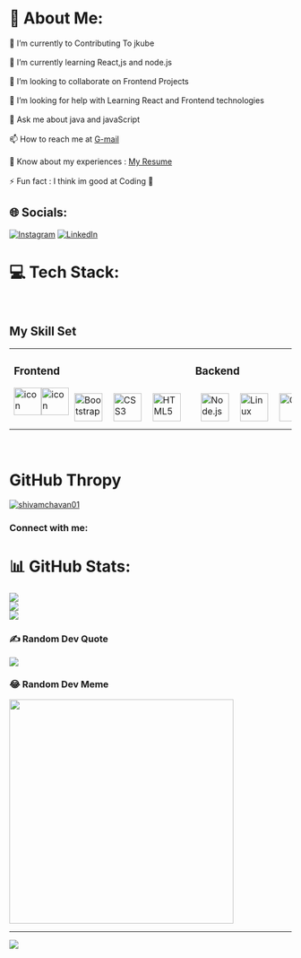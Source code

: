 # 💫 About Me:
🔭 I’m currently to Contributing To jkube <br><br>🌱 I’m currently learning React,js and node.js<br><br>👯 I’m looking to collaborate on Frontend Projects<br><br>🤝 I’m looking for help with Learning React and Frontend technologies<br><br>💬 Ask me about java and javaScript <br><br>📫 How to reach me  at [G-mail](shivamrc189@gmail.com)<br><br>📄 Know about my experiences : [My Resume ](https://drive.google.com/file/d/1j7FunViBSqNK76vKEN-YmsXrvOx1zAi5/view?usp=sharing)
<br><br>⚡ Fun fact : I think im good at Coding 🤣


## 🌐 Socials:
[![Instagram](https://img.shields.io/badge/Instagram-%23E4405F.svg?logo=Instagram&logoColor=white)](https://instagram.com/shivam.wtf) [![LinkedIn](https://img.shields.io/badge/LinkedIn-%230077B5.svg?logo=linkedin&logoColor=white)](https://linkedin.com/in/www.linkedin.com/in/shivamchavan01) 

# 💻 Tech Stack:
<br/>  


## My Skill Set  
<table><tr><td valign="top" width="10%">



### Frontend  
<div style="display: flex; align-items: flex-start;">  
  <img src="https://techstack-generator.vercel.app/js-icon.svg" alt="icon" width="49" height="49" /><img src="https://techstack-generator.vercel.app/react-icon.svg" alt="icon" width="49" height="49" />
<a href="https://getbootstrap.com/docs/3.4/javascript/" target="_blank"><img style="margin: 10px" src="https://profilinator.rishav.dev/skills-assets/bootstrap-plain.svg" alt="Bootstrap" height="50" /></a>  
<a href="https://www.w3schools.com/css/" target="_blank"><img style="margin: 10px" src="https://profilinator.rishav.dev/skills-assets/css3-original-wordmark.svg" alt="CSS3" height="50" /></a>  
<a href="https://en.wikipedia.org/wiki/HTML5" target="_blank"><img style="margin: 10px" src="https://profilinator.rishav.dev/skills-assets/html5-original-wordmark.svg" alt="HTML5" height="50" /></a>  

</div>

</td><td valign="top" width="10%">


### Backend  
<div style="display: flex; align-items: flex-start;"> 
<a href="https://nodejs.org/" target="_blank"><img style="margin: 10px" src="https://profilinator.rishav.dev/skills-assets/nodejs-original-wordmark.svg" alt="Node.js" height="50" /></a>  
<a href="https://www.linux.org/" target="_blank"><img style="margin: 10px" src="https://profilinator.rishav.dev/skills-assets/linux-original.svg" alt="Linux" height="50" /></a>  
<a href="https://github.com/" target="_blank"><img style="margin: 10px" src="https://profilinator.rishav.dev/skills-assets/git-scm-icon.svg" alt="Git" height="50" /></a>  
<a href="https://docs.spring.io/spring-framework/docs/3.0.x/reference/expressions.html#:~:text=The%20Spring%20Expression%20Language%20(SpEL,and%20basic%20string%20templating%20functionality." target="_blank"><img style="margin: 10px" src="https://profilinator.rishav.dev/skills-assets/springio-icon.svg" alt="Spring" height="50" /></a>  
<a href="https://www.postgresql.org/" target="_blank"><img style="margin: 10px" src="https://profilinator.rishav.dev/skills-assets/postgresql-original-wordmark.svg" alt="PostgreSQL" height="50" /></a>  
<img src="https://techstack-generator.vercel.app/restapi-icon.svg" alt="icon" width="49" height="49" /><img src="https://techstack-generator.vercel.app/mysql-icon.svg" alt="icon" width="49" height="49" /><img src="https://techstack-generator.vercel.app/java-icon.svg" alt="icon" width="49" height="49" />
<img src="https://techstack-generator.vercel.app/github-icon.svg" alt="icon" width="49" height="49" /><img src="https://techstack-generator.vercel.app/prettier-icon.svg" alt="icon" width="49" height="49" />
</div>

</td></tr></table>  

<br/>  

# GitHub Thropy
<p align="left"> <a href="https://github.com/ryo-ma/github-profile-trophy"><img src="https://github-profile-trophy.vercel.app/?username=shivamchavan01" alt="shivamchavan01" /></a> </p>

<h3 align="left">Connect with me:</h3>
<p align="left">
</p>

# 📊 GitHub Stats:
![](https://github-readme-stats.vercel.app/api?username=shivamChavan01&theme=dark&hide_border=false&include_all_commits=true&count_private=false)<br/>
![](https://github-readme-streak-stats.herokuapp.com/?user=shivamChavan01&theme=dark&hide_border=false)<br/>
![](https://github-readme-stats.vercel.app/api/top-langs/?username=shivamChavan01&theme=dark&hide_border=false&include_all_commits=true&count_private=false&layout=compact)

### ✍️ Random Dev Quote
![](https://quotes-github-readme.vercel.app/api?type=horizontal&theme=tokyonight)

### 😂 Random Dev Meme
<img src='https://randommeme-five.vercel.app/' style="height: 400px;"/>

---
[![](https://visitcount.itsvg.in/api?id=shivamChavan01&icon=0&color=0)](https://visitcount.itsvg.in)

<!-- Proudly created with GPRM ( https://gprm.itsvg.in ) -->





